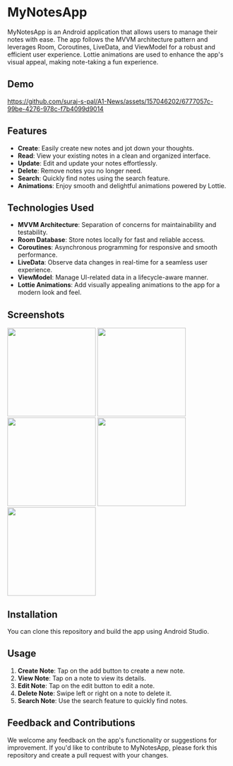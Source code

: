# MyNotesApp

MyNotesApp is an Android application that allows users to manage their notes with ease. The app follows the MVVM architecture pattern and leverages Room, Coroutines, LiveData, and ViewModel for a robust and efficient user experience. Lottie animations are used to enhance the app's visual appeal, making note-taking a fun experience.

## Demo
https://github.com/suraj-s-pal/A1-News/assets/157046202/6777057c-99be-4276-978c-f7b4099d9014

## Features

- **Create**: Easily create new notes and jot down your thoughts.
- **Read**: View your existing notes in a clean and organized interface.
- **Update**: Edit and update your notes effortlessly.
- **Delete**: Remove notes you no longer need.
- **Search**: Quickly find notes using the search feature.
- **Animations**: Enjoy smooth and delightful animations powered by Lottie.

## Technologies Used

- **MVVM Architecture**: Separation of concerns for maintainability and testability.
- **Room Database**: Store notes locally for fast and reliable access.
- **Coroutines**: Asynchronous programming for responsive and smooth performance.
- **LiveData**: Observe data changes in real-time for a seamless user experience.
- **ViewModel**: Manage UI-related data in a lifecycle-aware manner.
- **Lottie Animations**: Add visually appealing animations to the app for a modern look and feel.

## Screenshots

<p float="left">
  <img src="https://github.com/suraj-s-pal/A1-News/assets/157046202/76f5d8aa-2b62-4b07-a9a7-c37fb6a66a18" width="200" />
  <img src="https://github.com/suraj-s-pal/A1-News/assets/157046202/fbca689c-7c68-4b0e-b755-dc42fa315870" width="200" />
  <img src="https://github.com/suraj-s-pal/A1-News/assets/157046202/acd3f51e-4dbe-4274-8f22-5025809f8cd0" width="200" />
  <img src="https://github.com/suraj-s-pal/A1-News/assets/157046202/4f596383-3006-48a8-9996-11f290a2d855" width="200" />
  <img src="https://github.com/suraj-s-pal/A1-News/assets/157046202/5cd26f12-0949-4d5e-b5df-26e3c4994db5" width="200" />
</p>

## Installation
 You can clone this repository and build the app using Android Studio.

## Usage

1. **Create Note**: Tap on the add button to create a new note.
2. **View Note**: Tap on a note to view its details.
3. **Edit Note**: Tap on the edit button to edit a note.
4. **Delete Note**: Swipe left or right on a note to delete it.
5. **Search Note**: Use the search feature to quickly find notes.

## Feedback and Contributions

We welcome any feedback on the app's functionality or suggestions for improvement. If you'd like to contribute to MyNotesApp, please fork this repository and create a pull request with your changes.
